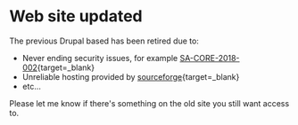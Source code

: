 # Web site updated

The previous Drupal based has been retired due to:

- Never ending security issues, for example [SA-CORE-2018-002](https://www.drupal.org/sa-core-2018-002){target=_blank}
- Unreliable hosting provided by [sourceforge](https://mobile.twitter.com/sfnet_ops){target=_blank}
- etc...

Please let me know if there's something on the old site you still want access to.

